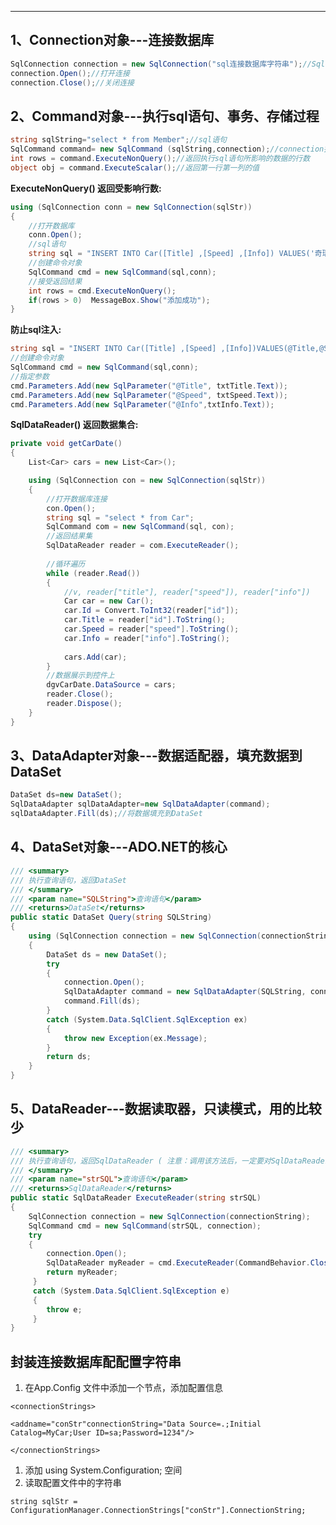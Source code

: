
***
## **1、Connection对象---连接数据库**

```csharp
SqlConnection connection = new SqlConnection("sql连接数据库字符串");//SqlConnection只针对sql server数据库
connection.Open();//打开连接
connection.Close();//关闭连接
```

## **2、Command对象---执行sql语句、事务、存储过程**

```csharp
string sqlString="select * from Member";//sql语句
SqlCommand command= new SqlCommand (sqlString,connection);//connection指的是Connection对象
int rows = command.ExecuteNonQuery();//返回执行sql语句所影响的数据的行数
object obj = command.ExecuteScalar();//返回第一行第一列的值
```

**ExecuteNonQuery() 返回受影响行数:**

```csharp
using (SqlConnection conn = new SqlConnection(sqlStr))
{
    //打开数据库
    conn.Open();
    //sql语句
    string sql = "INSERT INTO Car([Title] ,[Speed] ,[Info]) VALUES('奇瑞' ,190,'国产轿车')";
    //创建命令对象 
    SqlCommand cmd = new SqlCommand(sql,conn);
    //接受返回结果
    int rows = cmd.ExecuteNonQuery();
    if(rows > 0)  MessageBox.Show("添加成功");
}
```

**防止sql注入:**

```csharp
string sql = "INSERT INTO Car([Title] ,[Speed] ,[Info])VALUES(@Title,@Speed,@Info)";
//创建命令对象 
SqlCommand cmd = new SqlCommand(sql,conn);
//指定参数
cmd.Parameters.Add(new SqlParameter("@Title", txtTitle.Text));
cmd.Parameters.Add(new SqlParameter("@Speed", txtSpeed.Text));
cmd.Parameters.Add(new SqlParameter("@Info",txtInfo.Text));
```

**SqlDataReader() 返回数据集合:**

```csharp
private void getCarDate()
{
    List<Car> cars = new List<Car>();

    using (SqlConnection con = new SqlConnection(sqlStr))
    {
        //打开数据库连接
        con.Open();
        string sql = "select * from Car";
        SqlCommand com = new SqlCommand(sql, con); 
        //返回结果集
        SqlDataReader reader = com.ExecuteReader();
		
        //循环遍历
        while (reader.Read())
        {
            //v, reader["title"], reader["speed"]), reader["info"])
            Car car = new Car();
            car.Id = Convert.ToInt32(reader["id"]);
            car.Title = reader["id"].ToString();
            car.Speed = reader["speed"].ToString();
            car.Info = reader["info"].ToString();
          
            cars.Add(car);
        }
        //数据展示到控件上
        dgvCarDate.DataSource = cars;
        reader.Close();
		reader.Dispose();
    }
}
```

## **3、DataAdapter对象---数据适配器，填充数据到DataSet**

```csharp
DataSet ds=new DataSet();
SqlDataAdapter sqlDataAdapter=new SqlDataAdapter(command);
sqlDataAdapter.Fill(ds);//将数据填充到DataSet
```

## **4、DataSet对象---ADO.NET的核心**

```csharp
/// <summary>
/// 执行查询语句，返回DataSet
/// </summary>
/// <param name="SQLString">查询语句</param>
/// <returns>DataSet</returns>
public static DataSet Query(string SQLString)
{
    using (SqlConnection connection = new SqlConnection(connectionString))
    {
        DataSet ds = new DataSet();
        try
        {
            connection.Open();
            SqlDataAdapter command = new SqlDataAdapter(SQLString, connection);
            command.Fill(ds);
        }
        catch (System.Data.SqlClient.SqlException ex)
        {
            throw new Exception(ex.Message);
        }
        return ds;
    }
}
```

## **5、DataReader---数据读取器，只读模式，用的比较少**

```csharp
/// <summary>
/// 执行查询语句，返回SqlDataReader ( 注意：调用该方法后，一定要对SqlDataReader进行Close )
/// </summary>
/// <param name="strSQL">查询语句</param>
/// <returns>SqlDataReader</returns>
public static SqlDataReader ExecuteReader(string strSQL)
{
    SqlConnection connection = new SqlConnection(connectionString);
    SqlCommand cmd = new SqlCommand(strSQL, connection);
    try
    {
        connection.Open();
        SqlDataReader myReader = cmd.ExecuteReader(CommandBehavior.CloseConnection);
        return myReader;
     }
     catch (System.Data.SqlClient.SqlException e)
     {
        throw e;
     }
}
```

## 封装连接数据库配配置字符串

1. 在App.Config 文件中添加一个节点，添加配置信息

`<connectionStrings>`

`<addname="conStr"connectionString="Data Source=.;Initial Catalog=MyCar;User ID=sa;Password=1234"/>`

`</connectionStrings>`

1. 添加 using System.Configuration; 空间
2. 读取配置文件中的字符串

`string sqlStr = ConfigurationManager.ConnectionStrings["conStr"].ConnectionString;`